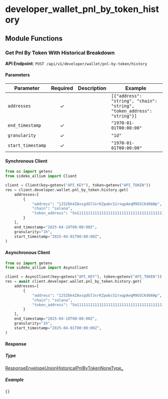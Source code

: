 # developer_wallet_pnl_by_token_history

## Module Functions
### Get Pnl By Token With Historical Breakdown <a name="get"></a>



**API Endpoint**: `POST /api/v1/developer/wallet/pnl-by-token/history`

#### Parameters

| Parameter | Required | Description | Example |
|-----------|:--------:|-------------|--------|
| `addresses` | ✓ |  | `[{"address": "string", "chain": "string", "token_address": "string"}]` |
| `end_timestamp` | ✓ |  | `"1970-01-01T00:00:00"` |
| `granularity` | ✓ |  | `"1d"` |
| `start_timestamp` | ✓ |  | `"1970-01-01T00:00:00"` |

#### Synchronous Client

```python
from os import getenv
from sideko_allium import Client

client = Client(key=getenv("API_KEY"), token=getenv("API_TOKEN"))
res = client.developer.wallet.pnl_by_token.history.get(
    addresses=[
        {
            "address": "125Z6k4ZAxsgdG7JxrKZpwbcS1rxqpAeqM9GSCKd66Wp",
            "chain": "solana",
            "token_address": "So11111111111111111111111111111111111111112",
        }
    ],
    end_timestamp="2025-04-10T00:00:00Z",
    granularity="1h",
    start_timestamp="2025-04-01T00:00:00Z",
)

```

#### Asynchronous Client

```python
from os import getenv
from sideko_allium import AsyncClient

client = AsyncClient(key=getenv("API_KEY"), token=getenv("API_TOKEN"))
res = await client.developer.wallet.pnl_by_token.history.get(
    addresses=[
        {
            "address": "125Z6k4ZAxsgdG7JxrKZpwbcS1rxqpAeqM9GSCKd66Wp",
            "chain": "solana",
            "token_address": "So11111111111111111111111111111111111111112",
        }
    ],
    end_timestamp="2025-04-10T00:00:00Z",
    granularity="1h",
    start_timestamp="2025-04-01T00:00:00Z",
)

```

#### Response

##### Type
[ResponseEnvelopeUnionHistoricalPnlByTokenNoneType_](/sideko_allium/types/models/response_envelope_union_historical_pnl_by_token_none_type_.py)

##### Example
`{}`
<!-- CUSTOM DOCS START -->

<!-- CUSTOM DOCS END -->

